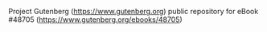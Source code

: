 Project Gutenberg (https://www.gutenberg.org) public repository for eBook #48705 (https://www.gutenberg.org/ebooks/48705)
